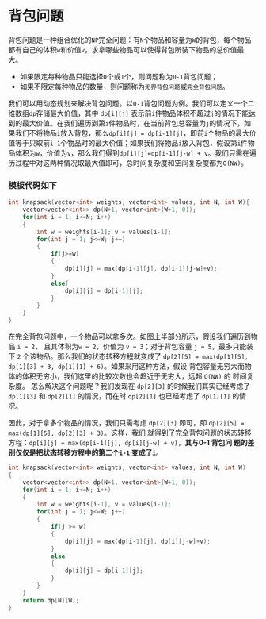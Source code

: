 # 背包问题
背包问题是一种组合优化的`NP`完全问题：有`N`个物品和容量为`W`的背包，每个物品都有自己的体积`w`和价值`v`，求拿哪些物品可以使得背包所装下物品的总价值最大。

* 如果限定每种物品只能选择`0`个或`1`个，则问题称为`0-1`背包问题；
* 如果不限定每种物品的数量，则问题称为`无界背包问题`或`完全背包问题`。

我们可以用动态规划来解决背包问题。以`0-1`背包问题为例。我们可以定义一个二维数组`dp`存储最大价值，其中 `dp[i][j]` 表示前`i`件物品体积不超过`j`的情况下能达到的最大价值。在我们遍历到第`i`件物品时，在当前背包总容量为`j`的情况下，如果我们不将物品`i`放入背包，那么`dp[i][j] = dp[i-1][j]`，即前`i`个物品的最大价值等于只取前`i-1`个物品时的最大价值；如果我们将物品`i`放入背包，假设第`i`件物品体积为`w`，价值为`v`，那么我们得到`dp[i][j]=dp[i-1][j-w] + v`。我们只需在遍历过程中对这两种情况取最大值即可，总时间复杂度和空间复杂度都为`O(NW)`。

### 模板代码如下

```cpp
int knapsack(vector<int> weights, vector<int> values, int N, int W){
    vector<vector<int>> dp(N+1, vector<int>(W+1, 0));
    for(int i = 1; i<=N; i++)
    {
        int w = weights[i-1]; v = values[i-1];
        for(int j = 1; j<=W; j++)
        {
            if(j>=w)
            {
                dp[i][j] = max(dp[i-1][j], dp[i-1][j-w]+v);
            }
            else{
                dp[i][j] = dp[i-1][j];
            }
        }
    }
}
```

在完全背包问题中，一个物品可以拿多次。如图上半部分所示，假设我们遍历到物品 `i = 2`，
且其体积为`w = 2`，价值为 `v = 3`；对于背包容量 `j = 5`，最多只能装下 `2` 个该物品。那么我们的状态转移方程就变成了 `dp[2][5] = max(dp[1][5], dp[1][3] + 3, dp[1][1] + 6)`。如果采用这种方法，假设 背包容量无穷大而物体的体积无穷小，我们这里的比较次数也会趋近于无穷大，远超 `O(NW)` 的 时间复杂度。 怎么解决这个问题呢？我们发现在 `dp[2][3]` 的时候我们其实已经考虑了 `dp[1][3]` 和 `dp[2][1]`
的情况，而在时 `dp[2][1]` 也已经考虑了 `dp[1][1]` 的情况。

因此，对于拿多个物品的情况，我们只需考虑 `dp[2][3]` 即可，即 `dp[2][5] = max(dp[1][5], dp[2][3] + 3)`。这样，我们 就得到了完全背包问题的状态转移方程：`dp[i][j] = max(dp[i-1][j], dp[i][j-w] + v)`，**其与0-1 背包问 题的差别仅仅是把状态转移方程中的第二个`i-1` 变成了`i`**。

```cpp
int knapsack(vector<int> weights, vector<int> values, int N, int W)
{
    vector<vector<int>> dp(N+1, vector<int>(W+1, 0));
    for(int i = 1; i<=N; i++)
    {
        int w = weights[i-1], v = values[i-1];
        for(int j = 1; j<=W; j++)
        {
            if(j >= w)
            {
                dp[i][j] = max(dp[i-1][j], dp[i][j-w]+v);
            }
            else
            {
                dp[i][j] = dp[i-1][j];
            }
        }
    }
    return dp[N][W];
}
```